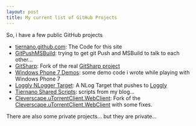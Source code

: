 ```yaml
---
layout: post
title: My current list of GitHub Projects
---
```


So, i have a few public GitHub projects

* <a href="https://github.com/tiernano/tiernano.github.com">tiernano.github.com</a>: The Code for this site
* <a href="https://github.com/tiernano/GitPushMSBuild">GitPushMSBuild</a>: trying to get git Push and MSBuild to talk to each other...
* <a href="https://github.com/tiernano/GitSharp">GitSharp</a>: Fork of the real <a href="https://github.com/henon/GitSharp">GitSharp project</a>
* <a href="https://github.com/tiernano/WinPhone7Demos">Windows Phone 7 Demos</a>: some demo code i wrote while playing with Windows Phone 7
* <a href="https://github.com/tiernano/LogglyNLoggerTarget">Loggly NLogger Target</a>: A NLog Target that pushes to <a href="http://loggly.com">Loggly</a>
* <a href="https://github.com/tiernano/TiernanOSharedScripts">Tiernano Shared Scripts</a>: scripts from my blog...
* <a href="https://github.com/tiernano/Cleverscape.uTorrentClient.WebClient">Cleverscape.uTorrentClient.WebClient</a>: Fork of the <a href="https://github.com/descention/Cleverscape.uTorrentClient.WebClient">Cleverscape.uTorrentClient.WebClient</a> with some fixes.

There are also some private projects... but they are private...